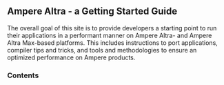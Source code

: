 ## Ampere Altra - a Getting Started Guide

The overall goal of this site is to provide developers a starting point to run their applications in a performant manner on Ampere Altra- and Ampere Altra Max-based platforms. This includes instructions to port applications, compiler tips and tricks, and tools and methodologies to ensure an optimized performance on Ampere products. 


### Contents



